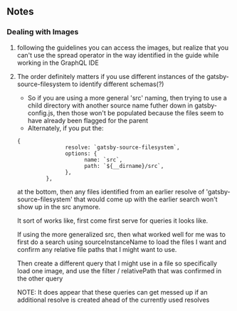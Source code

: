 ## Notes

### Dealing with Images

1. following the guidelines you can access the images, but realize that you can't use the spread operator in the way identified in the guide while working in the GraphQL IDE
2. The order definitely matters if you use different instances of the gatsby-source-filesystem to identify different schemas(?)

      - So if you are using a more general 'src' naming, then trying to use a child directory with another source name futher down in gatsby-config.js, then those won't be populated because the files seem to have already been flagged for the parent
      - Alternately, if you put the:

      ```
      {
                     resolve: `gatsby-source-filesystem`,
                     options: {
                           name: `src`,
                           path: `${__dirname}/src`,
                     },
               },
      ```

      at the bottom, then any files identified from an earlier resolve of 'gatsby-source-filesystem' that would come up with the earlier search won't show up in the src anymore.

      It sort of works like, first come first serve for queries it looks like.

      If using the more generalized src, then what worked well for me was to first do a search using sourceInstanceName to load the files I want and confirm any relative file paths that I might want to use.

      Then create a different query that I might use in a file so specifically load one image, and use the filter / relativePath that was confirmed in the other query

      NOTE: It does appear that these queries can get messed up if an additional resolve is created ahead of the currently used resolves
